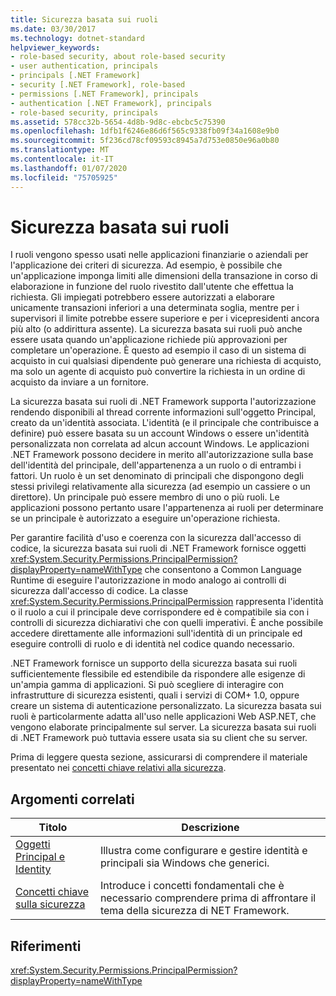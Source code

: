 ```yaml
---
title: Sicurezza basata sui ruoli
ms.date: 03/30/2017
ms.technology: dotnet-standard
helpviewer_keywords:
- role-based security, about role-based security
- user authentication, principals
- principals [.NET Framework]
- security [.NET Framework], role-based
- permissions [.NET Framework], principals
- authentication [.NET Framework], principals
- role-based security, principals
ms.assetid: 578cc32b-5654-4d8b-9d8c-ebcbc5c75390
ms.openlocfilehash: 1dfb1f6246e86d6f565c9338fb09f34a1608e9b0
ms.sourcegitcommit: 5f236cd78cf09593c8945a7d753e0850e96a0b80
ms.translationtype: MT
ms.contentlocale: it-IT
ms.lasthandoff: 01/07/2020
ms.locfileid: "75705925"
---
```

# <a name="role-based-security"></a>Sicurezza basata sui ruoli
I ruoli vengono spesso usati nelle applicazioni finanziarie o aziendali per l'applicazione dei criteri di sicurezza. Ad esempio, è possibile che un'applicazione imponga limiti alle dimensioni della transazione in corso di elaborazione in funzione del ruolo rivestito dall'utente che effettua la richiesta. Gli impiegati potrebbero essere autorizzati a elaborare unicamente transazioni inferiori a una determinata soglia, mentre per i supervisori il limite potrebbe essere superiore e per i vicepresidenti ancora più alto (o addirittura assente). La sicurezza basata sui ruoli può anche essere usata quando un'applicazione richiede più approvazioni per completare un'operazione. È questo ad esempio il caso di un sistema di acquisto in cui qualsiasi dipendente può generare una richiesta di acquisto, ma solo un agente di acquisto può convertire la richiesta in un ordine di acquisto da inviare a un fornitore.  
  
 La sicurezza basata sui ruoli di .NET Framework supporta l'autorizzazione rendendo disponibili al thread corrente informazioni sull'oggetto Principal, creato da un'identità associata. L'identità (e il principale che contribuisce a definire) può essere basata su un account Windows o essere un'identità personalizzata non correlata ad alcun account Windows. Le applicazioni .NET Framework possono decidere in merito all'autorizzazione sulla base dell'identità del principale, dell'appartenenza a un ruolo o di entrambi i fattori. Un ruolo è un set denominato di principali che dispongono degli stessi privilegi relativamente alla sicurezza (ad esempio un cassiere o un direttore). Un principale può essere membro di uno o più ruoli. Le applicazioni possono pertanto usare l'appartenenza ai ruoli per determinare se un principale è autorizzato a eseguire un'operazione richiesta.  
  
 Per garantire facilità d'uso e coerenza con la sicurezza dall'accesso di codice, la sicurezza basata sui ruoli di .NET Framework fornisce oggetti <xref:System.Security.Permissions.PrincipalPermission?displayProperty=nameWithType> che consentono a Common Language Runtime di eseguire l'autorizzazione in modo analogo ai controlli di sicurezza dall'accesso di codice. La classe <xref:System.Security.Permissions.PrincipalPermission> rappresenta l'identità o il ruolo a cui il principale deve corrispondere ed è compatibile sia con i controlli di sicurezza dichiarativi che con quelli imperativi. È anche possibile accedere direttamente alle informazioni sull'identità di un principale ed eseguire controlli di ruolo e di identità nel codice quando necessario.  
  
 .NET Framework fornisce un supporto della sicurezza basata sui ruoli sufficientemente flessibile ed estendibile da rispondere alle esigenze di un'ampia gamma di applicazioni. Si può scegliere di interagire con infrastrutture di sicurezza esistenti, quali i servizi di COM+ 1.0, oppure creare un sistema di autenticazione personalizzato. La sicurezza basata sui ruoli è particolarmente adatta all'uso nelle applicazioni Web ASP.NET, che vengono elaborate principalmente sul server. La sicurezza basata sui ruoli di .NET Framework può tuttavia essere usata sia su client che su server.  
  
 Prima di leggere questa sezione, assicurarsi di comprendere il materiale presentato nei [concetti chiave relativi alla sicurezza](../../../docs/standard/security/key-security-concepts.md).  
  
## <a name="related-topics"></a>Argomenti correlati  
  
|Titolo|Descrizione|  
|-----------|-----------------|  
|[Oggetti Principal e Identity](../../../docs/standard/security/principal-and-identity-objects.md)|Illustra come configurare e gestire identità e principali sia Windows che generici.|  
|[Concetti chiave sulla sicurezza](../../../docs/standard/security/key-security-concepts.md)|Introduce i concetti fondamentali che è necessario comprendere prima di affrontare il tema della sicurezza di NET Framework.|  
  
## <a name="reference"></a>Riferimenti  
 <xref:System.Security.Permissions.PrincipalPermission?displayProperty=nameWithType>
